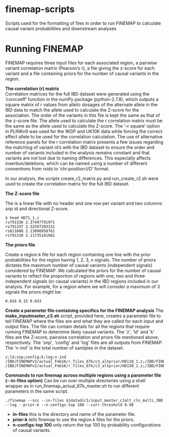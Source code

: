 # finemap-scripts
Scripts used for the formatting of files in order to run FINEMAP to calculate causal variant probabilities and downstream analyses

# Running FINEMAP
FINEMAP requires three input files for each associated region, a pairwise variant correlation matrix (Pearson’s r), a file giving the z-score for each variant and a file containing priors for the number of causal variants in the region.

**The correlation (r) matrix**  
Correlation matrices for the full IBD dataset were generated using the ‘corrcoeff’ function in the numPy package (python-2.7.8), which outputs a square matrix of r values from allelic dosages of the alternate allele in the IBD data to match the allele used to calculate the Z-score for the association. The order of the variants in this file is kept the same as that of the z-score file. The allele used to calculate the r correlation matrix must be the same as the allele used to calculate the Z-score. 
The ‘–r square’ option in PLINKv9 was used for the 1KGP and UK10K data while forcing the correct effect allele to be used for the correlation calculation.
The use of alternative reference panels for the r correlation matrix presents a few issues regarding the matching of variant id’s with the IBD dataset to ensure the order and number of variants included in the analysis remains constant and that variants are not lost due to naming differences. This especially affects insertion/deletions, which can be named using a number of different conventions from rsids to ‘chr:position:I/D’ format. 

In our analysis, the scripts create_r2_matrix.py and run_create_r2.sh were used to create the correlation matrix for the full IBD dataset.
 
**The Z-score file**

The is a linear file with no header and one row per variant and two columns: snp id and directional Z-score. 

```
$ head HD71_1.z
rs791336 2.37497791971
rs791337 2.32597283332
rs811008 2.13098958761
rs791338 2.11735181982
```

**The priors file**

Create a region.k file for each region containing one line with the prior probabilities for the region having 1, 2, 3, n signals. The number of priors dictates the maximum number of causal variants (independent signals) considered by FINEMAP.
We calculated the priors for the number of causal variants to reflect the proportion of regions with one, two and three independent signals (or causal variants) in the IBD regions included in our analysis. For example, for a region where we will consider a maximum of 3 signals the priors might be:
```
0.816 0.15 0.033
```

**Create a parameter file containing specifics for the FINEMAP analysis**
The **make_inputmaster_c3.sh** script, provided here, creates a parameter file to tell FINEMAP where the files are and what they are called for each input and output files. The file can contain details for all the regions that require running FINEMAP to determine likely causal variants. The 'z', 'ld' and 'k' files are the Z-score, pairwise correlation and priors file mentioned above, respectively. The 'snp', 'config' and 'log' files are all outputs from FINEMAP. The 'n-ind' is the total number of samlples in the dataset.
```
z;ld;snp;config;k;log;n-ind
/IBD/FINEMAPv2/actual_Feb16/r_files_67k/c3_altprior/HD110_1.z;/IBD/FINEMAPv2/actual_Feb16/r_files_67k/c3_altprior/HD110_1.ld;/IBD/FINEMAPv2/actual_Feb16/r_files_67k/c3_altprior_test/prior1/HD110_1.snp;/IBD/FINEMAPv2/actual_Feb16/r_files_67k/c3_altprior_test/prior1/HD110_1.config;/IBD/FINEMAPv2/actual_Feb16/r_files_67k/c3_altprior_test/prior1/HD110_1.k;/IBD/FINEMAPv2/actual_Feb16/r_files_67k/c3_altprior_test/prior1/HD110_1.log;68428
/IBD/FINEMAPv2/actual_Feb16/r_files_67k/c3_altprior/HD150_1.z;/IBD/FINEMAPv2/actual_Feb16/r_files_67k/c3_altprior/HD150_1.ld;/IBD/FINEMAPv2/actual_Feb16/r_files_67k/c3_altprior_test/prior1/HD150_1.snp;/IBD/FINEMAPv2/actual_Feb16/r_files_67k/c3_altprior_test/prior1/HD150_1.config;/IBD/FINEMAPv2/actual_Feb16/r_files_67k/c3_altprior_test/prior1/HD150_1.k;/IBD/FINEMAPv2/actual_Feb16/r_files_67k/c3_altprior_test/prior1/HD150_1.log;68428
```  
 
**Commands to run finemap across multiple regions using a parameter file (--in-files option)**
Can be run over multiple directories using a shell wrapper as in run_finemap_actual_67k_master.sh to run different parameters in the same script. 

```
./finemap --sss --in-files ${datadir}/input_master_c3alt_cln_multi_IBD --log --prior-k --n-configs-top 100 --corr-threshold 0.98
```
* **in-files** this is the directory and name of the parameter file.
* **prior-k** tells finemap to use the region.k files for the priors.
* **n-configs-top 100** only return the top 100 by probability configurations of causal variants.

